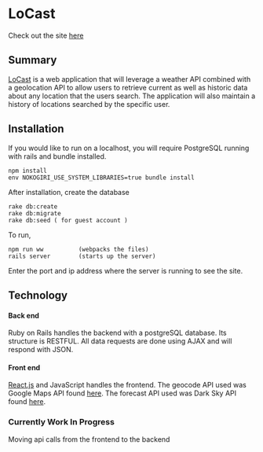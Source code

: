 # LoCast

Check out the site [here][live]

## Summary

[LoCast][live] is a web application that will leverage a weather API combined with a
geolocation API to allow users to retrieve current as well as historic data 
about any location that the users search. The application will also maintain a
history of locations searched by the specific user.

## Installation

If you would like to run on a localhost, you will require PostgreSQL running with
rails and bundle installed.
```
npm install
env NOKOGIRI_USE_SYSTEM_LIBRARIES=true bundle install
```

After installation, create the database
```
rake db:create
rake db:migrate
rake db:seed ( for guest account )
```

To run,

```
npm run ww          (webpacks the files)
rails server        (starts up the server)
```

Enter the port and ip address where the server is running to see the site.

## Technology

#### Back end
Ruby on Rails handles the backend with a postgreSQL database.
Its structure is RESTFUL. 
All data requests are done using AJAX and will respond with JSON.

#### Front end
[React.js][React] and JavaScript handles the frontend.
The geocode API used was Google Maps API found [here][maps].
The forecast API used was Dark Sky API found [here][forecast].

[live]:https://www.locast.date/#/
[root]:./app/assets/images/ss.png
[React]:https://facebook.github.io/react/
[maps]:https://developers.google.com/maps/
[forecast]:https://darksky.net/dev/

### Currently Work In Progress

Moving api calls from the frontend to the backend 
